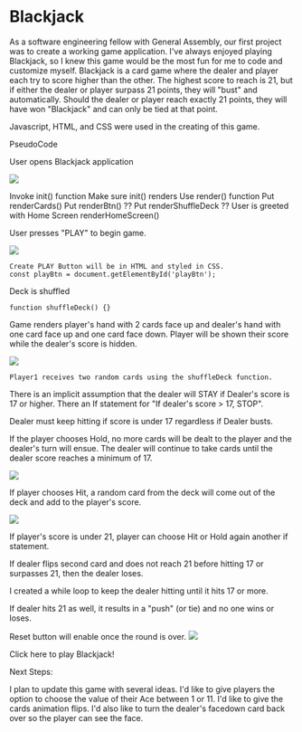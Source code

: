 # Blackjack

As a software engineering fellow with General Assembly, our first project was to create a working game application. I've always enjoyed playing Blackjack, so I knew this game would be the most fun for me to code and customize myself. Blackjack is a card game where the dealer and player each try to score higher than the other. The highest score to reach is 21, but if either the dealer or player surpass 21 points, they will "bust" and automatically. Should the dealer or player reach exactly 21 points, they will have won "Blackjack" and can only be tied at that point.

Javascript, HTML, and CSS were used in the creating of this game.

PseudoCode

User opens Blackjack application

<img src="https://imgur.com/a/u8wqRN2">

Invoke init() function
Make sure init() renders
Use render() function
        Put renderCards()
        Put renderBtn() ??
        Put renderShuffleDeck ??
User is greeted with Home Screen
    renderHomeScreen()

User presses "PLAY" to begin game.

<img src="https://imgur.com/Z24Jv55">

    Create PLAY Button will be in HTML and styled in CSS.
    const playBtn = document.getElementById('playBtn');

Deck is shuffled
    
    function shuffleDeck() {}

Game renders player's hand with 2 cards face up and dealer's hand with one card face up and one card face down. Player will be shown their score while the dealer's score is hidden.

<img src="https://imgur.com/LWordG9">


    Player1 receives two random cards using the shuffleDeck function. 

There is an implicit assumption that the dealer will STAY if Dealer's score is 17 or higher. There an If statement for "If dealer's score > 17, STOP".

Dealer must keep hitting if score is under 17 regardless if Dealer busts.

If the player chooses Hold, no more cards will be dealt to the player and the dealer's turn will ensue. The dealer will continue to take cards until the dealer score reaches a minimum of 17.

<img src="https://imgur.com/V97yJia">

If player chooses Hit, a random card from the deck will come out of the deck and add to the player's score.

<img src="https://imgur.com/fFdVEtV>">
    
If player's score is under 21, player can choose Hit or Hold again
another if statement.

If dealer flips second card and does not reach 21 before hitting 17 or surpasses 21, then the dealer loses.

    
I created a while loop to keep the dealer hitting until it hits 17 or more.

If dealer hits 21 as well, it results in a "push" (or tie) and no one wins or loses.

Reset button will enable once the round is over.
<img src="https://imgur.com/QQwYWxq">

Click here to play Blackjack!

Next Steps:

I plan to update this game with several ideas. I'd like to give players the option to choose the value of their Ace between 1 or 11. I'd like to give the cards animation flips. I'd also like to turn the dealer's facedown card back over so the player can see the face.